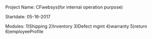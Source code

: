 Project Name: CFwebsys(for internal operation purpose)

Startdate: 05-16-2017

Modules:  1)Shipping
          2)Inventory
          3)Defect mgmt
          4)warranty
          5)return
          6)employeeProfile
